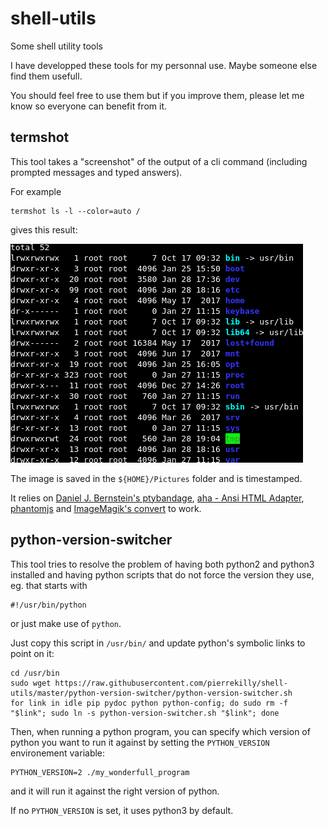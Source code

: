 # shell-utils
Some shell utility tools

I have developped these tools for my personnal use. Maybe someone else find them usefull.

You should feel free to use them but if you improve them, please let me know so everyone can benefit from it.

## termshot

This tool takes a "screenshot" of the output of a cli command (including prompted messages and typed answers).

For example

```shell
termshot ls -l --color=auto /
```

gives this result:

![screenshot of terminal command, with colors](screenshots/termshot.png "Screenshot of a terminal command, with colors.")

The image is saved in the `${HOME}/Pictures` folder and is timestamped.

It relies on [Daniel J. Bernstein's ptybandage](https://jdebp.eu/Softwares/djbwares/bernstein-ptyget.html), [aha - Ansi HTML Adapter](https://github.com/theZiz/aha), [phantomjs](http://phantomjs.org/) and [ImageMagik's convert](https://www.imagemagick.org/script/convert.php) to work.


## python-version-switcher

This tool tries to resolve the problem of having both python2 and python3 installed and having python scripts that do not force the version they use, eg. that starts with
```
#!/usr/bin/python
```
or just make use of `python`.

Just copy this script in `/usr/bin/` and update python's symbolic links to point on it:
```
cd /usr/bin
sudo wget https://raw.githubusercontent.com/pierrekilly/shell-utils/master/python-version-switcher/python-version-switcher.sh
for link in idle pip pydoc python python-config; do sudo rm -f "$link"; sudo ln -s python-version-switcher.sh "$link"; done
```

Then, when running a python program, you can specify which version of python you want to run it against by setting the `PYTHON_VERSION` environement variable:
```
PYTHON_VERSION=2 ./my_wonderfull_program
```

and it will run it against the right version of python.

If no `PYTHON_VERSION` is set, it uses python3 by default.

